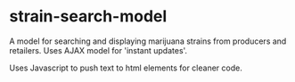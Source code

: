 # strain-search-model
A model for searching and displaying marijuana strains from producers and retailers. Uses AJAX model for 'instant updates'.

Uses Javascript to push text to html elements for cleaner code.
